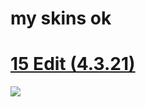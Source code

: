 # my skins ok

# [15 Edit (4.3.21)](https://drive.google.com/file/d/1ivcCfEHxYYVgXApXGMeoHZGqPaJi58jI/view?usp=sharing)
![](https://i.imgur.com/bmRLG2o.jpg)
